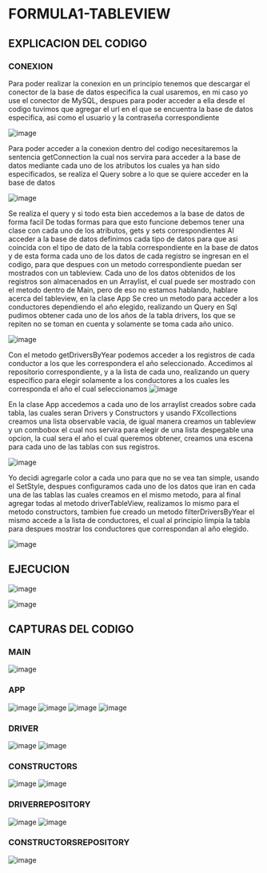 # FORMULA1-TABLEVIEW

## EXPLICACION DEL CODIGO

### CONEXION
Para poder realizar la conexion en un principio tenemos que descargar el conector de la base de datos especifica la cual usaremos, en mi caso yo use el conector de MySQL, despues para poder acceder a ella desde el codigo tuvimos que agregar el url en el que se encuentra la base de datos especifica, asi como el usuario y la contraseña correspondiente

![image](https://github.com/kenyba15/FORMULA1-TABLEVIEW/assets/168501498/95469a54-5d37-4e0a-bde0-e6a54fb13c0c)

Para poder acceder a la conexion dentro del codigo necesitaremos la sentencia getConnection la cual nos servira para acceder a la base de datos mediante cada uno de los atributos los cuales ya han sido especificados, se realiza el Query sobre a lo que se quiere acceder en la base de datos

![image](https://github.com/kenyba15/FORMULA1-TABLEVIEW/assets/168501498/f595f5d1-08e1-4b7f-a351-5fc1f01f0536)

Se realiza el query y si todo esta bien accedemos a la base de datos de forma facil
De todas formas para que esto funcione debemos tener una clase con cada uno de los atributos, gets y sets correspondientes
Al acceder a la base de datos definimos cada tipo de datos para que asi coincida con el tipo de dato de la tabla correspondiente en la base de datos y de esta forma cada uno de los datos de cada registro se ingresan en el codigo, para que despues con un metodo correspondiente puedan ser mostrados con un tableview.
Cada uno de los datos obtenidos de los registros son almacenados en un Arraylist, el cual puede ser mostrado con el metodo dentro de Main, pero de eso no estamos hablando, hablare acerca del tableview, en la clase App
Se creo un metodo para acceder a los conductores dependiendo el año elegido, realizando un Query en Sql pudimos obtener cada uno de los años de la tabla drivers, los que se repiten no se toman en cuenta y solamente se toma cada año unico.

![image](https://github.com/kenyba15/FORMULA1-TABLEVIEW/assets/168501498/1f41e413-e886-4a01-bf5b-9c177896ffcc)

Con el metodo getDriversByYear podemos acceder a los registros de cada conductor a los que les correspondera el año seleccionado.
Accedimos al repositorio correspondiente, y a la lista de cada uno, realizando un query especifico para elegir solamente a los conductores a los cuales les corresponda el año el cual seleccionamos
![image](https://github.com/kenyba15/FORMULA1-TABLEVIEW/assets/168501498/c86ed754-5c06-4e1c-a868-810cea628288)

En la clase App accedemos a cada uno de los arraylist creados sobre cada tabla, las cuales seran Drivers y Constructors y usando FXcollections creamos una lista observable vacia, de igual manera creamos un tableview y un combobox el cual nos servira para elegir de una lista despegable una opcion, la cual sera el año el cual queremos obtener, creamos una escena para cada uno de las tablas con sus registros.

![image](https://github.com/kenyba15/FORMULA1-TABLEVIEW/assets/168501498/119c5774-bf95-45a1-bbbe-37527dc44d9b)

Yo decidi agregarle color a cada uno para que no se vea tan simple, usando el SetStyle, despues configuramos cada uno de los datos que iran en cada una de las tablas las cuales creamos en el mismo metodo, para al final agregar todas al metodo driverTableView, realizamos lo mismo para el metodo constructors, tambien fue creado un metodo filterDriversByYear el mismo accede a la lista de conductores, el cual al principio limpia la tabla para despues mostrar los conductores que correspondan al año elegido.

![image](https://github.com/kenyba15/FORMULA1-TABLEVIEW/assets/168501498/fff0177e-60dc-47c8-bcef-bc29ac8160ea)


## EJECUCION
![image](https://github.com/kenyba15/FORMULA1-TABLEVIEW/assets/168501498/9f65e2f1-8e55-4245-8abd-68c78905b403)

![image](https://github.com/kenyba15/FORMULA1-TABLEVIEW/assets/168501498/e2492d04-8986-4223-b2b8-cea52a228b67)


## CAPTURAS DEL CODIGO
### MAIN
![image](https://github.com/kenyba15/FORMULA1-TABLEVIEW/assets/168501498/0814cf46-8293-4649-ac60-f67084b93ec1)

### APP
![image](https://github.com/kenyba15/FORMULA1-TABLEVIEW/assets/168501498/c4bb6f33-e531-4fe2-aa07-23fe2877d9af)
![image](https://github.com/kenyba15/FORMULA1-TABLEVIEW/assets/168501498/99d0c7ac-1143-4589-8129-6efde8984c53)
![image](https://github.com/kenyba15/FORMULA1-TABLEVIEW/assets/168501498/790f3c44-bec0-48d0-ba33-ef2e05b96d92)
![image](https://github.com/kenyba15/FORMULA1-TABLEVIEW/assets/168501498/3c1a8123-262c-4afa-aa51-6149b3c142e1)

### DRIVER
![image](https://github.com/kenyba15/FORMULA1-TABLEVIEW/assets/168501498/6b8ebd5c-fc8e-4c5b-906f-b76f39dd1169)
![image](https://github.com/kenyba15/FORMULA1-TABLEVIEW/assets/168501498/bcac802d-7e59-4d07-b4fc-5d17c4fc9380)

### CONSTRUCTORS
![image](https://github.com/kenyba15/FORMULA1-TABLEVIEW/assets/168501498/0ccf35b1-dbf2-4193-98ee-28b4ace51b4b)
![image](https://github.com/kenyba15/FORMULA1-TABLEVIEW/assets/168501498/bb4b133b-cf4b-4e8c-812a-a672fd8ff798)

### DRIVERREPOSITORY
![image](https://github.com/kenyba15/FORMULA1-TABLEVIEW/assets/168501498/7effdec7-d72c-45d3-98ac-22f10a430084)
![image](https://github.com/kenyba15/FORMULA1-TABLEVIEW/assets/168501498/96476187-24bf-48bc-89d5-5f067567f3d3)

### CONSTRUCTORSREPOSITORY
![image](https://github.com/kenyba15/FORMULA1-TABLEVIEW/assets/168501498/7cf27c1d-39c8-40af-952f-d30561f72dc2)
